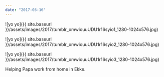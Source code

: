 ```yaml
---
date: "2017-03-16"
---
```


![yo yo]({{ site.baseurl }}/assets/images/2017/tumblr_omwiouuUDU1r16syio1_1280-1024x576.jpg)

![yo yo]({{ site.baseurl }}/assets/images/2017/tumblr_omwiouuUDU1r16syio2_1280-1024x576.jpg)

![yo yo]({{ site.baseurl }}/assets/images/2017/tumblr_omwiouuUDU1r16syio3_1280-1024x576.jpg)

Helping Papa work from home in Ekke.
